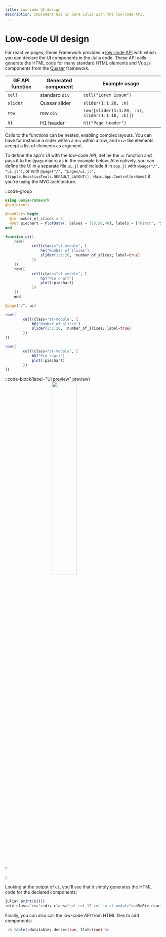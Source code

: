 ```yaml
---
title: Low-code UI design
description: Implement UIs in pure Julia with the low-code API.
---
```


# Low-code UI design

For reactive pages, Genie Framework provides a [low-code API](/docs/reference/reactive-ui) with which you can declare the UI components in the Julia code. These API calls generate the HTML code for many standard HTML elements and Vue.js components from the [Quasar](https://quasar.dev/vue-components/) framework.

| GF API  function | Generated component  | Example usage
|------------------|----------------------|----------
| `cell`           | standard `div`       | `cell("Lorem ipsum")`
| `slider`         | Quasar slider        | `slider(1:1:20, :n)`
| `row`            | row `div`  | `row([slider(1:1:20, :n), slider(1:1:10, :k)])`
| `h1`             | H1 header            | `h1("Page header")`

Calls to the functions can be nested, enabling complex layouts. You can have for instance a slider within a `div` within a row, and `div`-like elements accept a list of elements as argument.

To define the app's UI with the low-code API, define the `ui` function and pass it to the `@page` macro as in the example below. Alternatively, you can define the UI in a separate file  `ui.jl` and include it in `app.jl` with `@page("/", "ui.jl")`, or with `@page("/", "pages/ui.jl", Stipple.ReactiveTools.DEFAULT_LAYOUT(), Main.App.ControllerName)` if you're using the MVC architecture.


::code-group
````julia [app.jl]
using GenieFramework
@genietools

@handlers begin
  @in number_of_slices = 3
  @out piechart = PlotData(; values = [10,50,40], labels = ["First", "Second", Third], plot = "pie")
end

function ui()
    row([
            cell(class="st-module", [
                h6("Number of slices")
                slider(1:1:20, :number_of_slices; label=true)
            ])
    ])
    row([
            cell(class="st-module", [
                h5("Pie chart")
                plot(:piechart)
            ])
    ])
    end

@page("/", ui)
````
````julia [ui.jl]
row([
        cell(class="st-module", [
            h6("Number of slices")
            slider(1:1:20, :number_of_slices; label=true)
        ])
])

row([
        cell(class="st-module", [
            h5("Pie chart")
            plot(:piechart)
        ])
])
````
::code-block{label="UI preview" preview}
<img style="display:block;width:40%;max-width:100%;margin-left:auto;margin-right:auto" src="/assets/docs/guides/quickstart/hellopie.png">
::

::

Looking at the output of `ui`, you'll see that it simply generates the HTML code for the declared components:

```julia
julia> print(ui())
<div class="row"><div class="col col-12 col-sm st-module"><h5>Pie chart</h5><plotly :data="piechart" :layout="{}" :displaylogo="false"></plotly></div></div>
```

Finally, you can also call the low-code API from HTML files to add components:

````julia
 <% table(:datatable; dense=true, flat=true) %>
````
